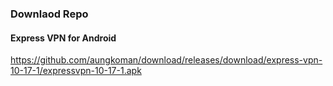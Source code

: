 ### Downlaod Repo


#### Express VPN for Android 
https://github.com/aungkoman/download/releases/download/express-vpn-10-17-1/expressvpn-10-17-1.apk
